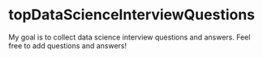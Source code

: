 # topDataScienceInterviewQuestions
My goal is to collect data science interview questions and answers. Feel free to add questions and answers!
